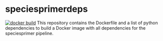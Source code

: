 # speciesprimerdeps
[![docker build](https://img.shields.io/docker/build/biologger/speciesprimerdeps)](https://img.shields.io/docker/build/biologger/speciesprimerdeps)
This repository contains the Dockerfile and a list of python dependencies to build a Docker image with all dependencies for the speciesprimer pipeline.
